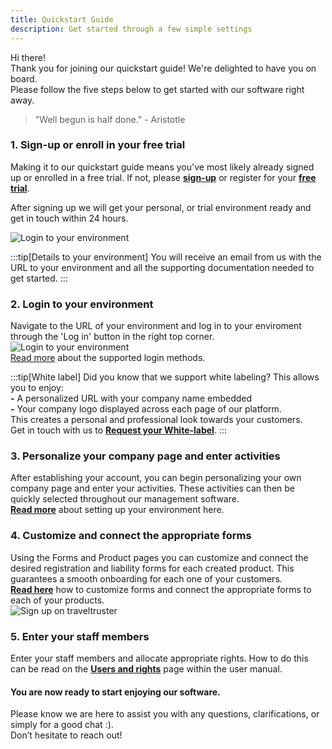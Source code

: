 ```yaml
---
title: Quickstart Guide
description: Get started through a few simple settings
---
```


Hi there! <br>
Thank you for joining our quickstart guide! We're delighted to have you on board. <br>
Please follow the five steps below to get started with our software right away.

> "Well begun is half done." - Aristotle

### 1. Sign-up or enroll in your free trial 
Making it to our quickstart guide means you've most likely already signed up or enrolled in a free trial. If not, please [**sign-up**](https://diversdesk.com/signup/form) or register for your [**free trial**](https://diversdesk.com/signup/trial).<br>

After signing up we will get your personal, or trial environment ready and get in touch within 24 hours.<br>

![Login to your environment](https://www.diversdesk.com/images/Sign_up_for_diversdesk.png) </br>

:::tip[Details to your environment]
You will receive an email from us with the URL to your environment and all the supporting documentation needed to get started. 
:::

### 2. Login to your environment 
Navigate to the URL of your environment and log in to your enviroment through the 'Log in' button in the right top corner.
![Login to your environment](/images/login_to_your_environment.png) </br>
[Read more](/user_manual/login) about the supported login methods. 

:::tip[White label]
Did you know that we support white labeling? This allows you to enjoy:<br> 
**-** A personalized URL with your company name embedded <br>
**-** Your company logo displayed across each page of our platform.<br>
This creates a personal and professional look towards your customers.<br>
Get in touch with us to [**Request your White-label**](mailto:info@diversdesk.com?subject=Request%20for%20White-label).
:::

### 3. Personalize your company page and enter activities 
After establishing your account, you can begin personalizing your own company page and enter your activities. These activities can then be quickly selected throughout our management software. <br>
[**Read more**](/user_manual/setup_your_environment) about setting up your environment here. 

### 4. Customize and connect the appropriate forms
Using the Forms and Product pages you can customize and connect the desired registration and liability forms for each created product. This guarantees a smooth onboarding for each one of your customers.<br>
[**Read here**](/articles/custom_registration_form) how to customize forms and connect the appropriate forms to each of your products. <br>
![Sign up on traveltruster](https://diversdesk.com/images/tt_hamburger_dropdown_forms_page.png)

### 5. Enter your staff members 
Enter your staff members and allocate appropriate rights. How to do this can be read on the [**Users and rights**](/user_manual/users_and_rights) page within the user manual.

#### You are now ready to start enjoying our software. 
Please know we are here to assist you with any questions, clarifications, or simply for a good chat :). <br>
Don’t hesitate to reach out!
